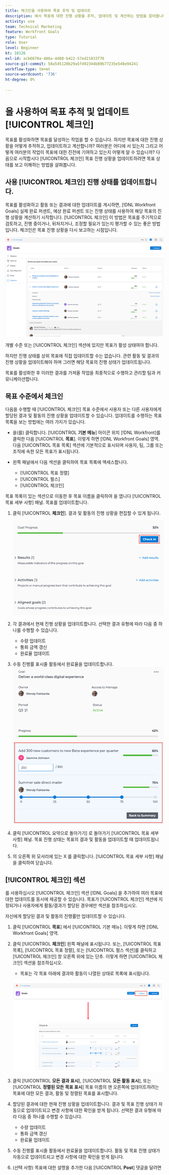 ```yaml
---
title: 체크인을 사용하여 목표 추적 및 업데이트
description: 에서 목표에 대한 진행 상황을 추적, 업데이트 및 계산하는 방법을 알아봅니다. [!DNL Workfront Goals].
activity: use
team: Technical Marketing
feature: Workfront Goals
type: Tutorial
role: User
level: Beginner
kt: 10126
exl-id: acb6670a-486a-4d88-b422-57ed21833f76
source-git-commit: 58a545120b29a5f492344b89b77235e548e94241
workflow-type: tm+mt
source-wordcount: '736'
ht-degree: 0%

---
```


# 을 사용하여 목표 추적 및 업데이트 [!UICONTROL 체크인]

목표를 활성화하면 목표를 달성하는 작업을 할 수 있습니다. 하지만 목표에 대한 진행 상황을 어떻게 추적하고, 업데이트하고 계산합니까? 여러분은 어디에 서 있는지 그리고 어떻게 여러분의 작업이 목표에 대한 진전에 기여하고 있는지 어떻게 알 수 있습니까? 다음으로 시작합시다 [!UICONTROL 체크인] 목표 진행 상황을 업데이트하려면 목표 상태를 보고 이해하는 방법을 살펴봅니다.

## 사용 [!UICONTROL 체크인] 진행 상태를 업데이트합니다.

목표를 활성화하고 활동 또는 결과에 대한 업데이트를 게시하면, [!DNL Workfront Goals] 실제 완료 퍼센트, 예상 완료 퍼센트 또는 진행 상태를 사용하여 해당 목표의 진행 상황을 계산하기 시작합니다. [!UICONTROL 체크인] 이 방법은 목표를 주기적으로 검토하고, 진행 중이거나, 뒤처지거나, 조정할 필요가 있는지 평가할 수 있는 좋은 방법입니다. 체크인은 목표 진행 상황을 다시 보고하는 시점입니다.

![의 스크린샷 [!UICONTROL 체크인] 영역 [!DNL Workfront Goals]](assets/09-workfront-goals-check-ins.png)

개별 수준 또는 [!UICONTROL 체크인] 섹션에 있지만 목표가 활성 상태여야 합니다.

하지만 진행 상태를 상위 목표에 직접 업데이트할 수는 없습니다. 관련 활동 및 결과의 진행 상황을 업데이트해야 하며 그러면 해당 목표의 진행 상태가 업데이트됩니다.

목표를 활성화한 후 이러한 결과를 가져올 작업을 최종적으로 수행하고 관리할 팀과 커뮤니케이션합니다.

## 목표 수준에서 체크인

다음을 수행할 때 [!UICONTROL 체크인] 목표 수준에서 사용자 또는 다른 사용자에게 할당된 결과 및 활동의 진행 상황을 업데이트할 수 있습니다. 업데이트를 수행하는 목표 목록을 보는 방법에는 여러 가지가 있습니다.

* 을(를) 클릭합니다. [!UICONTROL **기본 메뉴**] 아이콘 위치 [!DNL Workfront]를 클릭한 다음 [!UICONTROL **목표**]. 이렇게 하면 [!DNL Workfront Goals] 영역. 다음 [!UICONTROL 목표 목록] 섹션에 기본적으로 표시되며 사용자, 팀, 그룹 또는 조직에 속한 모든 목표가 표시됩니다.
* 왼쪽 패널에서 다음 섹션을 클릭하여 목표 목록에 액세스합니다.

   * [!UICONTROL 목표 정렬]
   * [!UICONTROL 펄스]
   * [!UICONTROL 체크인]

목표 목록이 있는 섹션으로 이동한 후 목표 이름을 클릭하여 을 엽니다 [!UICONTROL 목표 세부 사항] 패널. 목표를 업데이트합니다.

1. 클릭 [!UICONTROL **체크인**]. 결과 및 활동의 진행 상황을 편집할 수 있게 됩니다.

   ![의 스크린샷 [!UICONTROL 체크인] 버튼 [!DNL Workfront Goals]](assets/10-workfront-goals-check-in-goal-level.png)

1. 각 결과에서 현재 진행 상황을 업데이트합니다. 선택한 결과 유형에 따라 다음 중 하나를 수행할 수 있습니다.

   * 수량 업데이트
   * 통화 금액 갱신
   * 완료율 업데이트

1. 수동 진행률 표시줄 활동에서 완료율을 업데이트합니다.
   ![의 스크린샷 [!UICONTROL 목표 세부 사항] 패널 [!DNL Workfront Goals]](assets/11-workfront-goals-goal-level-update-result-and-activity.png)

1. 클릭 [!UICONTROL 요약으로 돌아가기] 로 돌아가기 [!UICONTROL 목표 세부 사항] 패널. 목표 진행 상태는 목표의 결과 및 활동을 업데이트할 때 업데이트됩니다.

1. 의 오른쪽 위 모서리에 있는 X 를 클릭합니다. [!UICONTROL 목표 세부 사항] 패널을 클릭하여 닫습니다.

## [!UICONTROL 체크인] 섹션

를 사용하십시오 [!UICONTROL 체크인] 섹션 [!DNL Goals] 을 추가하여 여러 목표에 대한 업데이트를 동시에 제공할 수 있습니다. 목표가 [!UICONTROL 체크인] 섹션에 지정되거나 사용자에게 활동/결과가 할당된 경우에만 섹션을 참조하십시오.

자신에게 할당된 결과 및 활동의 진행률만 업데이트할 수 있습니다.

1. 클릭 [!UICONTROL **목표**] 에서 [!UICONTROL 기본 메뉴]. 이렇게 하면 [!DNL Workfront Goals] 영역.

1. 클릭 [!UICONTROL **체크인**] 왼쪽 패널에 표시됩니다. 또는, [!UICONTROL 목표 목록], [!UICONTROL 목표 정렬], 또는 [!UICONTROL 펄스 섹션]를 클릭하고 [!UICONTROL 체크인] 창 오른쪽 위에 있는 단추. 이렇게 하면 [!UICONTROL 체크인] 섹션을 참조하십시오.
   * 목표는 각 목표 아래에 결과와 활동이 나열된 상태로 목록에 표시됩니다.

   ![의 스크린샷 [!UICONTROL 체크인] 버튼 및 섹션 [!DNL Workfront Goals]](assets/12-workfront-goals-check-in-section-merged.jpeg)

1. 클릭 [!UICONTROL **모든 결과 표시**], [!UICONTROL **모든 활동 표시**], 또는 [!UICONTROL **정렬된 모든 목표 표시**] 목표 이름의 맨 오른쪽에 업데이트하려는 목표에 대한 모든 결과, 활동 및 정렬된 목표를 표시합니다.

1. 할당된 결과에 대한 현재 진행 상황을 업데이트합니다. 결과 및 목표 진행 상태가 자동으로 업데이트되고 변경 사항에 대한 확인을 받게 됩니다. 선택한 결과 유형에 따라 다음 중 하나를 수행할 수 있습니다.

   * 수량 업데이트
   * 통화 금액 갱신
   * 완료율 업데이트

1. 수동 진행률 표시줄 활동에서 완료율을 업데이트합니다. 활동 및 목표 진행 상태가 자동으로 업데이트되고 변경 사항에 대한 확인을 받게 됩니다.

1. (선택 사항) 목표에 대한 설명을 추가한 다음 [!UICONTROL **Post**] 댓글을 달려면
